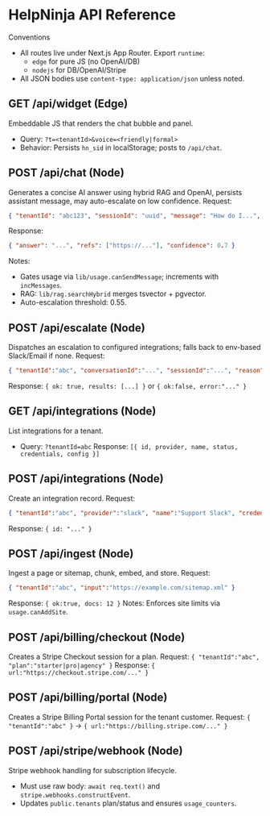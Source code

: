 # HelpNinja API Reference

Conventions
- All routes live under Next.js App Router. Export `runtime`:
	- `edge` for pure JS (no OpenAI/DB)
	- `nodejs` for DB/OpenAI/Stripe
- All JSON bodies use `content-type: application/json` unless noted.

## GET /api/widget (Edge)
Embeddable JS that renders the chat bubble and panel.
- Query: `?t=<tenantId>&voice=<friendly|formal>`
- Behavior: Persists `hn_sid` in localStorage; posts to `/api/chat`.

## POST /api/chat (Node)
Generates a concise AI answer using hybrid RAG and OpenAI, persists assistant message, may auto-escalate on low confidence.
Request:
```json
{ "tenantId": "abc123", "sessionId": "uuid", "message": "How do I...", "voice": "friendly" }
```
Response:
```json
{ "answer": "...", "refs": ["https://..."], "confidence": 0.7 }
```
Notes:
- Gates usage via `lib/usage.canSendMessage`; increments with `incMessages`.
- RAG: `lib/rag.searchHybrid` merges tsvector + pgvector.
- Auto-escalation threshold: 0.55.

## POST /api/escalate (Node)
Dispatches an escalation to configured integrations; falls back to env-based Slack/Email if none.
Request:
```json
{ "tenantId":"abc", "conversationId":"...", "sessionId":"...", "reason":"low_confidence", "userMessage":"...", "assistantAnswer":"...", "confidence":0.42, "refs":["https://..."] }
```
Response: `{ ok: true, results: [...] }` or `{ ok:false, error:"..." }`

## GET /api/integrations (Node)
List integrations for a tenant.
- Query: `?tenantId=abc`
Response: `[{ id, provider, name, status, credentials, config }]`

## POST /api/integrations (Node)
Create an integration record.
Request:
```json
{ "tenantId":"abc", "provider":"slack", "name":"Support Slack", "credentials":{ "webhook_url":"..." }, "config":{} }
```
Response: `{ id: "..." }`

## POST /api/ingest (Node)
Ingest a page or sitemap, chunk, embed, and store.
Request:
```json
{ "tenantId":"abc", "input":"https://example.com/sitemap.xml" }
```
Response: `{ ok:true, docs: 12 }`
Notes: Enforces site limits via `usage.canAddSite`.

## POST /api/billing/checkout (Node)
Creates a Stripe Checkout session for a plan.
Request: `{ "tenantId":"abc", "plan":"starter|pro|agency" }`
Response: `{ url:"https://checkout.stripe.com/..." }`

## POST /api/billing/portal (Node)
Creates a Stripe Billing Portal session for the tenant customer.
Request: `{ "tenantId":"abc" }` → `{ url:"https://billing.stripe.com/..." }`

## POST /api/stripe/webhook (Node)
Stripe webhook handling for subscription lifecycle.
- Must use raw body: `await req.text()` and `stripe.webhooks.constructEvent`.
- Updates `public.tenants` plan/status and ensures `usage_counters`.
